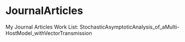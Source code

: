 # JournalArticles
My Journal Articles Work
List:
	StochasticAsymptoticAnalysis_of_aMulti-HostModel_withVectorTransmission 
